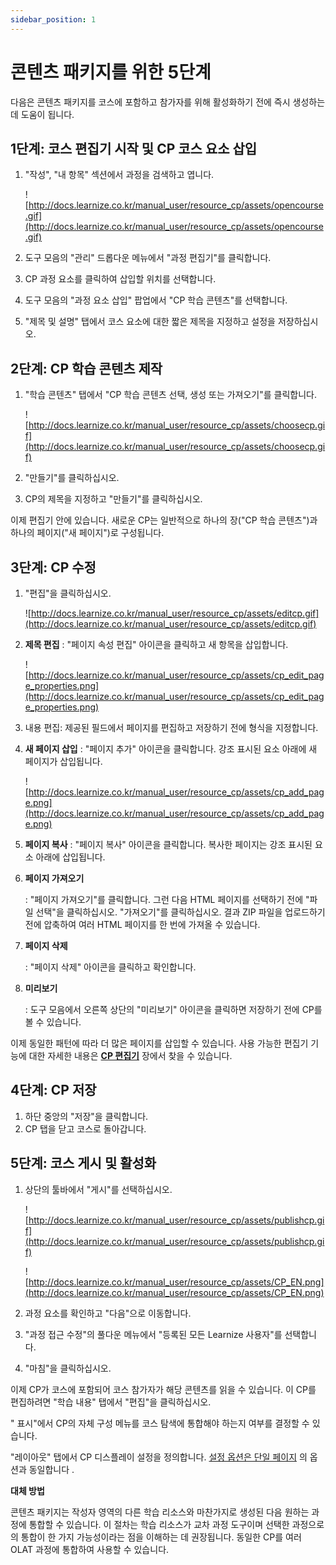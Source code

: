 ```yaml
---
sidebar_position: 1
---
```


# 콘텐츠 패키지를 위한 5단계

다음은 콘텐츠 패키지를 코스에 포함하고 참가자를 위해 활성화하기 전에 즉시 생성하는 데 도움이 됩니다.

## 1단계: 코스 편집기 시작 및 CP 코스 요소 삽입

1. "작성", "내 항목" 섹션에서 과정을 검색하고 엽니다.
    
    ![http://docs.learnize.co.kr/manual_user/resource_cp/assets/opencourse.gif](http://docs.learnize.co.kr/manual_user/resource_cp/assets/opencourse.gif)
    
2. 도구 모음의 "관리" 드롭다운 메뉴에서 "과정 편집기"를 클릭합니다.
3. CP 과정 요소를 클릭하여 삽입할 위치를 선택합니다.
4. 도구 모음의 "과정 요소 삽입" 팝업에서 "CP 학습 콘텐츠"를 선택합니다.
5. "제목 및 설명" 탭에서 코스 요소에 대한 짧은 제목을 지정하고 설정을 저장하십시오.

## 2단계: CP 학습 콘텐츠 제작

1. "학습 콘텐츠" 탭에서 "CP 학습 콘텐츠 선택, 생성 또는 가져오기"를 클릭합니다.
    
    ![http://docs.learnize.co.kr/manual_user/resource_cp/assets/choosecp.gif](http://docs.learnize.co.kr/manual_user/resource_cp/assets/choosecp.gif)
    
2. "만들기"를 클릭하십시오.
3. CP의 제목을 지정하고 "만들기"를 클릭하십시오.

이제 편집기 안에 있습니다. 새로운 CP는 일반적으로 하나의 장("CP 학습 콘텐츠")과 하나의 페이지("새 페이지")로 구성됩니다.

## 3단계: CP 수정

1. "편집"을 클릭하십시오.
    
    ![http://docs.learnize.co.kr/manual_user/resource_cp/assets/editcp.gif](http://docs.learnize.co.kr/manual_user/resource_cp/assets/editcp.gif)
    
2. **제목 편집** : "페이지 속성 편집" 아이콘을 클릭하고 새 항목을 삽입합니다.
    
    ![http://docs.learnize.co.kr/manual_user/resource_cp/assets/cp_edit_page_properties.png](http://docs.learnize.co.kr/manual_user/resource_cp/assets/cp_edit_page_properties.png)
    
3. 내용 편집: 제공된 필드에서 페이지를 편집하고 저장하기 전에 형식을 지정합니다.
4. **새 페이지 삽입** : "페이지 추가" 아이콘을 클릭합니다. 강조 표시된 요소 아래에 새 페이지가 삽입됩니다.
    
    ![http://docs.learnize.co.kr/manual_user/resource_cp/assets/cp_add_page.png](http://docs.learnize.co.kr/manual_user/resource_cp/assets/cp_add_page.png)
    
5. **페이지 복사** : "페이지 복사" 아이콘을 클릭합니다. 복사한 페이지는 강조 표시된 요소 아래에 삽입됩니다.
6. **페이지 가져오기**
    
    : "페이지 가져오기"를 클릭합니다. 그런 다음 HTML 페이지를 선택하기 전에 "파일 선택"을 클릭하십시오. "가져오기"를 클릭하십시오. 결과 ZIP 파일을 업로드하기 전에 압축하여 여러 HTML 페이지를 한 번에 가져올 수 있습니다.
    
7. **페이지 삭제**
    
    : "페이지 삭제" 아이콘을 클릭하고 확인합니다.
    
8. **미리보기**
    
    : 도구 모음에서 오른쪽 상단의 "미리보기" 아이콘을 클릭하면 저장하기 전에 CP를 볼 수 있습니다.
    

이제 동일한 패턴에 따라 더 많은 페이지를 삽입할 수 있습니다. 사용 가능한 편집기 기능에 대한 자세한 내용은 **[CP 편집기](http://docs.learnize.co.kr/manual_user/resource_cp/In_Five_Steps_to_Your_Content_Package/CP_Editor.de.md)** 장에서 찾을 수 있습니다.

## 4단계: CP 저장

1. 하단 중앙의 "저장"을 클릭합니다.
2. CP 탭을 닫고 코스로 돌아갑니다.

## 5단계: 코스 게시 및 활성화

1. 상단의 툴바에서 "게시"를 선택하십시오.
    
    ![http://docs.learnize.co.kr/manual_user/resource_cp/assets/publishcp.gif](http://docs.learnize.co.kr/manual_user/resource_cp/assets/publishcp.gif)
    
    ![http://docs.learnize.co.kr/manual_user/resource_cp/assets/CP_EN.png](http://docs.learnize.co.kr/manual_user/resource_cp/assets/CP_EN.png)
    
2. 과정 요소를 확인하고 "다음"으로 이동합니다.
3. "과정 접근 수정"의 풀다운 메뉴에서 "등록된 모든 Learnize 사용자"를 선택합니다.
4. "마침"을 클릭하십시오.

이제 CP가 코스에 포함되어 코스 참가자가 해당 콘텐츠를 읽을 수 있습니다. 이 CP를 편집하려면 "학습 내용" 탭에서 "편집"을 클릭하십시오.

" 표시"에서 CP의 자체 구성 메뉴를 코스 탐색에 통합해야 하는지 여부를 결정할 수 있습니다.

"레이아웃" 탭에서 CP 디스플레이 설정을 정의합니다. [설정 옵션은 단일 페이지](http://docs.learnize.co.kr/manual_user/resource_cp/In_Five_Steps_to_Your_Content_Package/Course_Element_Single_Page.md) 의 옵션과 동일합니다 .

**대체 방법**

콘텐츠 패키지는 작성자 영역의 다른 학습 리소스와 마찬가지로 생성된 다음 원하는 과정에 통합할 수 있습니다. 이 절차는 학습 리소스가 교차 과정 도구이며 선택한 과정으로의 통합이 한 가지 가능성이라는 점을 이해하는 데 권장됩니다. 동일한 CP를 여러 OLAT 과정에 통합하여 사용할 수 있습니다.